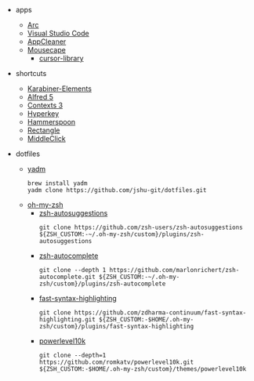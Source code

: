 - apps
  - [Arc](https://arc.net/)
  - [Visual Studio Code](https://code.visualstudio.com/)
  - [AppCleaner](https://freemacsoft.net/appcleaner/)
  - [Mousecape](https://github.com/alexzielenski/Mousecape)
    - [cursor-library](http://www.rw-designer.com/cursor-library)

- shortcuts
  - [Karabiner-Elements](https://karabiner-elements.pqrs.org/)
  - [Alfred 5](https://www.alfredapp.com/)
  - [Contexts 3](https://contexts.co/)
  - [Hyperkey](https://hyperkey.app/)
  - [Hammerspoon](https://www.hammerspoon.org/)
  - [Rectangle](https://rectangleapp.com/)
  - [MiddleClick](https://github.com/artginzburg/MiddleClick-Sonoma)

- dotfiles
  - [yadm](https://yadm.io/docs/getting_started)
      ```shell
      brew install yadm
      yadm clone https://github.com/jshu-git/dotfiles.git
      ```
  - [oh-my-zsh](https://ohmyz.sh/#install)
    - [zsh-autosuggestions](https://github.com/zsh-users/zsh-autosuggestions/blob/master/INSTALL.md#oh-my-zsh)
        ```shell
        git clone https://github.com/zsh-users/zsh-autosuggestions ${ZSH_CUSTOM:-~/.oh-my-zsh/custom}/plugins/zsh-autosuggestions
        ```
    - [zsh-autocomplete](https://github.com/marlonrichert/zsh-autocomplete#manual-installation)
        ```shell
        git clone --depth 1 https://github.com/marlonrichert/zsh-autocomplete.git ${ZSH_CUSTOM:-~/.oh-my-zsh/custom}/plugins/zsh-autocomplete
        ```
    - [fast-syntax-highlighting](https://github.com/zdharma-continuum/fast-syntax-highlighting#oh-my-zsh)
        ```shell
        git clone https://github.com/zdharma-continuum/fast-syntax-highlighting.git ${ZSH_CUSTOM:-$HOME/.oh-my-zsh/custom}/plugins/fast-syntax-highlighting
        ```
    - [powerlevel10k](https://github.com/romkatv/powerlevel10k#oh-my-zsh)
        ```shell
        git clone --depth=1 https://github.com/romkatv/powerlevel10k.git ${ZSH_CUSTOM:-$HOME/.oh-my-zsh/custom}/themes/powerlevel10k
